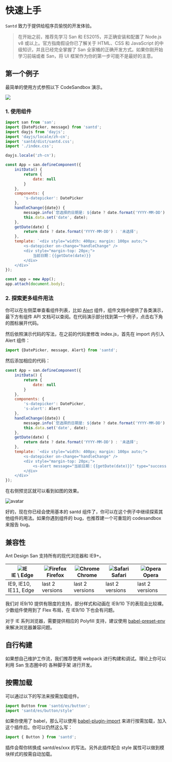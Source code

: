 # 快速上手

`Santd` 致力于提供给程序员愉悦的开发体验。

> 在开始之前，推荐先学习 San 和 ES2015，并正确安装和配置了 Node.js v8 或以上。官方指南假设你已了解关于 HTML、CSS 和 JavaScript 的中级知识，并且已经完全掌握了 San 全家桶的正确开发方式。如果你刚开始学习前端或者 San，将 UI 框架作为你的第一步可能不是最好的主意。

## 第一个例子

最简单的使用方式参照以下 CodeSandbox 演示。

[![](https://codesandbox.io/static/img/play-codesandbox.svg)](https://codesandbox.io/s/adoring-sutherland-p4ol9)

### 1. 使用组件

```javascript
import san from 'san';
import {DatePicker, message} from 'santd';
import dayjs from 'dayjs';
import 'dayjs/locale/zh-cn';
import 'santd/dist/santd.css';
import './index.css';

dayjs.locale('zh-cn');

const App = san.defineComponent({
    initData() {
        return {
            date: null
        }
    },
    components: {
        's-datepicker': DatePicker
    },
    handleChange({date}) {
        message.info(`您选择的日期是: ${date ? date.format('YYYY-MM-DD') : '未选择'}`);
        this.data.set('date', date);
    },
    getDate(date) {
        return date ? date.format('YYYY-MM-DD') : '未选择';
    },
    template: `<div style="width: 400px; margin: 100px auto;">
        <s-datepicker on-change="handleChange" />
        <div style="margin-top: 20px;">
            当前日期：{{getDate(date)}}
        </div>
    </div>`
});

const app = new App();
app.attach(document.body);
```

### 2. 探索更多组件用法

你可以在左侧菜单查看组件列表，比如 [Alert](/#/components/alert) 组件，组件文档中提供了各类演示，最下方有组件 API 文档可以查阅。在代码演示部分找到第一个例子，点击右下角的图标展开代码。

然后依照演示代码的写法，在之前的代码里修改 index.js，首先在 import 内引入 Alert 组件：

```javascript
import {DatePicker, message, Alert} from 'santd';
```

然后添加相应的代码：

```javascript
const App = san.defineComponent({
    initData() {
        return {
            date: null
        }
    },
    components: {
        's-datepicker': DatePicker,
        's-alert': Alert
    },
    handleChange({date}) {
        message.info(`您选择的日期是: ${date ? date.format('YYYY-MM-DD') : '未选择'}`);
        this.data.set('date', date);
    },
    getDate(date) {
        return date ? date.format('YYYY-MM-DD') : '未选择';
    },
    template: `<div style="width: 400px; margin: 100px auto;">
        <s-datepicker on-change="handleChange" />
        <div style="margin-top: 20px;">
            <s-alert message="当前日期：{{getDate(date)}}" type="success" />
        </div>
    </div>`
});
```

在右侧预览区就可以看到如图的效果。

![avatar](https://gw.alipayobjects.com/zos/antfincdn/Up3%24VYhN0S/134614ee-7440-46f1-a797-fa6f6b3e300f.png)

好的，现在你已经会使用基本的 santd 组件了，你可以在这个例子中继续探索其他组件的用法。如果你遇到组件的 bug，也推荐建一个可重现的 codesandbox 来报告 bug。

## 兼容性

Ant Design San 支持所有的现代浏览器和 IE9+。

| ![IE](https://raw.githubusercontent.com/alrra/browser-logos/master/src/edge/edge_48x48.png) <br/> IE \ Edge | ![Firefox](https://raw.githubusercontent.com/alrra/browser-logos/master/src/firefox/firefox_48x48.png) <br/> Firefox | ![Chrome](https://raw.githubusercontent.com/alrra/browser-logos/master/src/chrome/chrome_48x48.png) <br/> Chrome | ![Safari](https://raw.githubusercontent.com/alrra/browser-logos/master/src/safari/safari_48x48.png) <br/> Safari | ![Opera](https://raw.githubusercontent.com/alrra/browser-logos/master/src/opera/opera_48x48.png) <br/> Opera|
| ---                                                                                                  | ---                                                                                                                  | ---                                                                                                              | ---                                                                                                              |---|
|IE9, IE10, IE11, Edge|last 2 versions| last 2 versions| last 2 versions| last 2 versions|

我们对 IE9/10 提供有限度的支持，部分样式和动画在 IE9/10 下的表现会比较裸。少数组件使用到了 Flex 布局，在 IE9/10 下也会有问题。

对于 IE 系列浏览器，需要提供相应的 Polyfill 支持，建议使用 [babel-preset-env](https://babeljs.io/docs/en/babel-preset-env) 来解决浏览器兼容问题。


## 自行构建

如果想自己维护工作流，我们推荐使用 webpack 进行构建和调试。理论上你可以利用 San 生态圈中的 各种脚手架 进行开发。

## 按需加载

可以通过以下的写法来按需加载组件。

```javascript
import Button from 'santd/es/button';
import 'santd/es/button/style'
```

如果你使用了 babel，那么可以使用 [babel-plugin-import](https://github.com/ant-design/babel-plugin-import) 来进行按需加载，加入这个插件后。你可以仍然这么写：

```javascript
import { Button } from 'santd';
```

插件会帮你转换成 santd/es/xxx 的写法。另外此插件配合 style 属性可以做到模块样式的按需自动加载。

